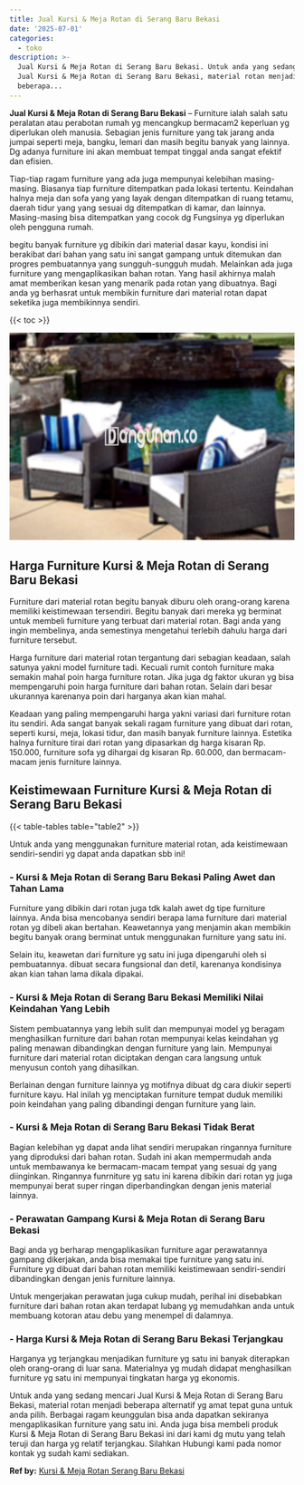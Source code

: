 ```yaml
---
title: Jual Kursi & Meja Rotan di Serang Baru Bekasi
date: '2025-07-01'
categories:
  - toko
description: >-
  Jual Kursi & Meja Rotan di Serang Baru Bekasi. Untuk anda yang sedang mencari
  Jual Kursi & Meja Rotan di Serang Baru Bekasi, material rotan menjadi
  beberapa...
---
```


**Jual Kursi & Meja Rotan di Serang Baru Bekasi** – Furniture ialah salah satu peralatan atau perabotan rumah yg mencangkup bermacam2 keperluan yg diperlukan oleh manusia. Sebagian jenis furniture yang tak jarang anda jumpai seperti meja, bangku, lemari dan masih begitu banyak yang lainnya. Dg adanya furniture ini akan membuat tempat tinggal anda sangat efektif dan efisien.

Tiap-tiap ragam furniture yang ada juga mempunyai kelebihan masing-masing. Biasanya tiap furniture ditempatkan pada lokasi tertentu. Keindahan halnya meja dan sofa yang yang layak dengan ditempatkan di ruang tetamu, daerah tidur yang yang sesuai dg ditempatkan di kamar, dan lainnya. Masing-masing bisa ditempatkan yang cocok dg Fungsinya yg diperlukan oleh pengguna rumah.

begitu banyak furniture yg dibikin dari material dasar kayu, kondisi ini berakibat dari bahan yang satu ini sangat gampang untuk ditemukan dan progres pembuatannya yang sungguh-sungguh mudah. Melainkan ada juga furniture yang mengaplikasikan bahan rotan. Yang hasil akhirnya malah amat memberikan kesan yang menarik pada rotan yang dibuatnya. Bagi anda yg berhasrat untuk membikin furniture dari material rotan dapat seketika juga membikinnya sendiri.

{{< toc >}}

![Jual Kursi & Meja Rotan di Serang Baru Bekasi](/images/kursi-meja-rotan-murah11.png)

## Harga Furniture Kursi & Meja Rotan di Serang Baru Bekasi

Furniture dari material rotan begitu banyak diburu oleh orang-orang karena memiliki keistimewaan tersendiri. Begitu banyak dari mereka yg berminat untuk membeli furniture yang terbuat dari material rotan. Bagi anda yang ingin membelinya, anda semestinya mengetahui terlebih dahulu harga dari furniture tersebut.

Harga furniture dari material rotan tergantung dari sebagian keadaan, salah satunya yakni model furniture tadi. Kecuali rumit contoh furniture maka semakin mahal poin harga furniture rotan. Jika juga dg faktor ukuran yg bisa mempengaruhi poin harga furniture dari bahan rotan. Selain dari besar ukurannya karenanya poin dari harganya akan kian mahal.

Keadaan yang paling mempengaruhi harga yakni variasi dari furniture rotan itu sendiri. Ada sangat banyak sekali ragam furniture yang dibuat dari rotan, seperti kursi, meja, lokasi tidur, dan masih banyak furniture lainnya. Estetika halnya furniture tirai dari rotan yang dipasarkan dg harga kisaran Rp. 150.000, furniture sofa yg dihargai dg kisaran Rp. 60.000, dan bermacam-macam jenis furniture lainnya.

## Keistimewaan Furniture Kursi & Meja Rotan di Serang Baru Bekasi

{{< table-tables table="table2" >}}

Untuk anda yang menggunakan furniture material rotan, ada keistimewaan sendiri-sendiri yg dapat anda dapatkan sbb ini!

### \- Kursi & Meja Rotan di Serang Baru Bekasi Paling Awet dan Tahan Lama

Furniture yang dibikin dari rotan juga tdk kalah awet dg tipe furniture lainnya. Anda bisa mencobanya sendiri berapa lama furniture dari material rotan yg dibeli akan bertahan. Keawetannya yang menjamin akan membikin begitu banyak orang berminat untuk menggunakan furniture yang satu ini.

Selain itu, keawetan dari furniture yg satu ini juga dipengaruhi oleh si pembuatannya. dibuat secara fungsional dan detil, karenanya kondisinya akan kian tahan lama dikala dipakai.

### \- Kursi & Meja Rotan di Serang Baru Bekasi Memiliki Nilai Keindahan Yang Lebih

Sistem pembuatannya yang lebih sulit dan mempunyai model yg beragam menghasilkan furniture dari bahan rotan mempunyai kelas keindahan yg paling menawan dibandingkan dengan furniture yang lain. Mempunyai furniture dari material rotan diciptakan dengan cara langsung untuk menyusun contoh yang dihasilkan.

Berlainan dengan furniture lainnya yg motifnya dibuat dg cara diukir seperti furniture kayu. Hal inilah yg menciptakan furniture tempat duduk memiliki poin keindahan yang paling dibandingi dengan furniture yang lain.

### \- Kursi & Meja Rotan di Serang Baru Bekasi Tidak Berat

Bagian kelebihan yg dapat anda lihat sendiri merupakan ringannya furniture yang diproduksi dari bahan rotan. Sudah ini akan mempermudah anda untuk membawanya ke bermacam-macam tempat yang sesuai dg yang diinginkan. Ringannya funrniture yg satu ini karena dibikin dari rotan yg juga mempunyai berat super ringan diperbandingkan dengan jenis material lainnya.

### \- Perawatan Gampang Kursi & Meja Rotan di Serang Baru Bekasi

Bagi anda yg berharap mengaplikasikan furniture agar perawatannya gampang dikerjakan, anda bisa memakai tipe furniture yang satu ini. Furniture yg dibuat dari bahan rotan memiliki keistimewaan sendiri-sendiri dibandingkan dengan jenis furniture lainnya.

Untuk mengerjakan perawatan juga cukup mudah, perihal ini disebabkan furniture dari bahan rotan akan terdapat lubang yg memudahkan anda untuk membuang kotoran atau debu yang menempel di dalamnya.

### \- Harga Kursi & Meja Rotan di Serang Baru Bekasi Terjangkau

Harganya yg terjangkau menjadikan furniture yg satu ini banyak diterapkan oleh orang-orang di luar sana. Materialnya yg mudah didapat menghasilkan furniture yg satu ini mempunyai tingkatan harga yg ekonomis.

Untuk anda yang sedang mencari Jual Kursi & Meja Rotan di Serang Baru Bekasi, material rotan menjadi beberapa alternatif yg amat tepat guna untuk anda pilih. Berbagai ragam keunggulan bisa anda dapatkan sekiranya mengaplikasikan furniture yang satu ini. Anda juga bisa membeli produk Kursi & Meja Rotan di Serang Baru Bekasi ini dari kami dg mutu yang telah teruji dan harga yg relatif terjangkau. Silahkan Hubungi kami pada nomor kontak yg sudah kami sediakan.

**Ref by:** [Kursi & Meja Rotan Serang Baru Bekasi](https://id.wikipedia.org/wiki/Kursi)
